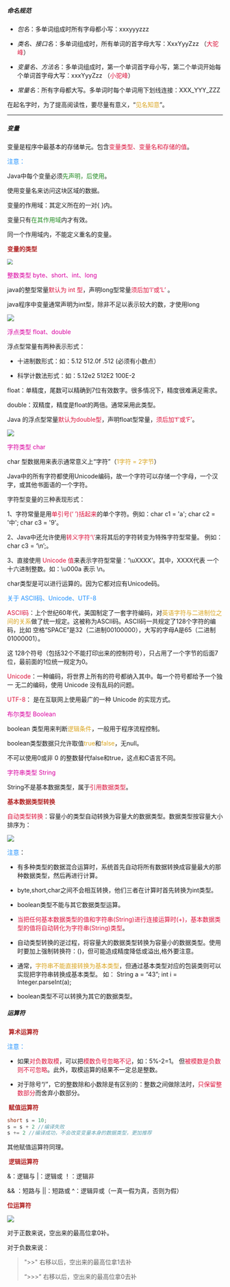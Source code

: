 ##### 命名规范

- *包名*：多单词组成时所有字母都小写：xxxyyyzzz 

- *类名、接口名*：多单词组成时，所有单词的首字母大写：XxxYyyZzz （<font color="crimson">大驼峰</font>）

- *变量名、方法名*：多单词组成时，第一个单词首字母小写，第二个单词开始每个单词首字母大写：xxxYyyZzz （<font color="crimson">小驼峰</font>）

- *常量名*：所有字母都大写。多单词时每个单词用下划线连接：XXX_YYY_ZZZ

在起名字时，为了提高阅读性，要尽量有意义，“<font color="goldenrod">见名知意</font>”。

---

##### 变量

变量是程序中最基本的存储单元。包含<font color="crimson">变量类型、变量名和存储的值</font>。

<font color="dodgerblue">注意：</font>

Java中每个变量必须<font color="forestgreen">先声明，后使用</font>。

使用变量名来访问这块区域的数据。

变量的作用域：其定义所在的一对{ }内。

变量只有<font color="forestgreen">在其作用域</font>内才有效。

同一个作用域内，不能定义重名的变量。

**<font color="firebrick"> 变量的类型</font>**

<div align=left><img src="https://gitee.com/XiaoJing-C/images/raw/master/img/20210730111627.png" style="zoom:80%;" />

<font color="darkseag">整数类型 byte、short、int、long</font>

java的整型常量<font color="crimson">默认为 int 型</font>，声明long型常量<font color="crimson">须后加‘l’或‘L’</font> 。

java程序中变量通常声明为int型，除非不足以表示较大的数，才使用long

<div align=left><img src="https://gitee.com/XiaoJing-C/images/raw/master/img/20210730115614.png" style="zoom:100%;" />

<font color="darkseag">浮点类型 float、double</font> 

浮点型常量有两种表示形式： 

- 十进制数形式：如：5.12 512.0f .512 (必须有小数点） 

- 科学计数法形式：如：5.12e2 512E2 100E-2 

float：单精度，尾数可以精确到7位有效数字。很多情况下，精度很难满足需求。 

double：双精度，精度是float的两倍。通常采用此类型。 

Java 的浮点型常量<font color="crimson">默认为double型</font>，声明float型常量，<font color="crimson">须后加‘f’或‘F’</font>。

<div align=left><img src="https://gitee.com/XiaoJing-C/images/raw/master/img/20210730120203.png" style="zoom:100%;" />

<font color="darkseag">字符类型 char</font>

char 型数据用来表示通常意义上“字符”（<font color="goldenrod">1字符 = 2字节</font>）

Java中的所有字符都使用Unicode编码，故一个字符可以存储一个字母，一个汉字，或其他书面语的一个字符。 

字符型变量的三种表现形式： 

1、字符常量是用<font color="crimson">单引号(‘ ’)括起来</font>的单个字符。例如：char c1 = 'a'; char c2  = '中'; char c3 = '9'。

2、Java中还允许使用<font color="crimson">转义字符‘\’</font>来将其后的字符转变为特殊字符型常量。 例如：char c3 = ‘\n’;。

3、直接使用<font color="crimson"> Unicode 值</font>来表示字符型常量：‘\uXXXX’。其中，XXXX代表 一个十六进制整数。如：\u000a 表示 \n。 

char类型是可以进行运算的。因为它都对应有Unicode码。

<font color="dodgerblue">关于 ASCII码、Unicode、UTF-8</font>

<font color="crimson">ASCII码</font>：上个世纪60年代，美国制定了一套字符编码，对<font color="goldenrod">英语字符与二进制位之间的关系</font>做了统一规定。这被称为ASCII码。ASCII码一共规定了128个字符的编码，比如 空格“SPACE”是32（二进制00100000），大写的字母A是65（二进制01000001）。

这 128个符号（包括32个不能打印出来的控制符号），只占用了一个字节的后面7位，最前面的1位统一规定为0。

<font color="crimson">Unicode</font>：一种编码，将世界上所有的符号都纳入其中。每一个符号都给予一个独一 无二的编码，使用 Unicode 没有乱码的问题。

<font color="crimson">UTF-8</font>： 是在互联网上使用最广的一种 Unicode 的实现方式。

<font color="darkseag">布尔类型 Boolean</font>

boolean 类型用来判断<font color="goldenrod">逻辑条件</font>，一般用于程序流程控制。

boolean类型数据只允许取值<font color="goldenrod">true</font>和<font color="goldenrod">false</font>，无null。

不可以使用0或非 0 的整数替代false和true，这点和C语言不同。

<font color="darkseag">字符串类型 String</font>

String不是基本数据类型，属于<font color="crimson">引用数据类型</font>。

**<font color="firebrick"> 基本数据类型转换</font>**

<font color="crimson">自动类型转换</font>：容量小的类型自动转换为容量大的数据类型。数据类型按容量大小排序为：

<div align=left><img src="https://gitee.com/XiaoJing-C/images/raw/master/img/20210730144127.png" style="zoom:100%;" />

<font color="dodgerblue">注意</font>：

- 有多种类型的数据混合运算时，系统首先自动将所有数据转换成容量最大的那种数据类型，然后再进行计算。 

- byte,short,char之间不会相互转换，他们三者在计算时首先转换为int类型。 

- boolean类型不能与其它数据类型运算。 

- <font color="crimson">当把任何基本数据类型的值和字符串(String)进行连接运算时(+)，基本数据类型的值将自动转化为字符串(String)类型</font>。

-  自动类型转换的逆过程，将容量大的数据类型转换为容量小的数据类型。使用时要加上强制转换符：()，但可能造成精度降低或溢出,格外要注意。

- 通常，<font color="goldenrod">字符串不能直接转换为基本类型</font>，但通过基本类型对应的包装类则可以实现把字符串转换成基本类型。 如： String a = “43”; int i = Integer.parseInt(a); 

- boolean类型不可以转换为其它的数据类型。

##### 运算符

**<font color="firebrick"> 算术运算符</font>**

<font color="dodgerblue">注意：</font>

- 如果<font color="crimson">对负数取模</font>，可以把<font color="crimson">模数负号忽略不记</font>，如：5%-2=1。 但<font color="crimson">被模数是负数则不可忽略</font>。此外，取模运算的结果不一定总是整数。 

- 对于除号“/”，它的整数除和小数除是有区别的：整数之间做除法时，<font color="crimson">只保留整数部分</font>而舍弃小数部分。 

**<font color="firebrick"> 赋值运算符</font>**

```java
short s = 10;
s = s + 2 //编译失败
s += 2 //编译成功，不会改变变量本身的数据类型，更加推荐
```

其他赋值运算符同理。

**<font color="firebrick"> 逻辑运算符</font>**

&：逻辑与		   |：逻辑或		  ！：逻辑非 

&& ：短路与 	||：短路或		    ^：逻辑异或（一真一假为真，否则为假）

**<font color="firebrick">位运算符</font>**

<div align=left><img src="https://gitee.com/XiaoJing-C/images/raw/master/img/20210730165204.png" style="zoom:100%;" />

对于正数来说，空出来的最高位拿0补。

对于负数来说：

> ">>" 右移以后，空出来的最高位拿1去补
>
> “>>>” 右移以后，空出来的最高位拿0去补

